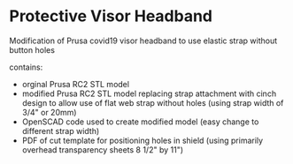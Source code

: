 # Protective Visor Headband

Modification of Prusa covid19 visor headband to use elastic strap without button holes

contains:
* orginal Prusa RC2 STL model
* modified Prusa RC2 STL model replacing strap attachment with cinch design to allow use of flat web strap without holes (using strap width of 3/4" or 20mm)
* OpenSCAD code used to create modified model (easy change to different strap width)
* PDF of cut template for positioning holes in shield (using primarily overhead transparency sheets 8 1/2" by 11")
